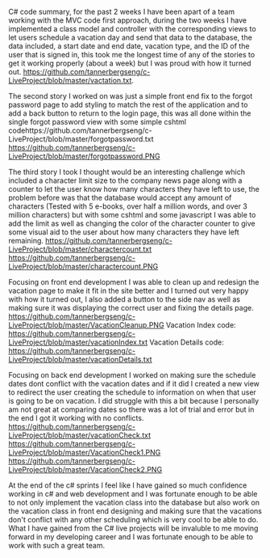 C# code summary, for the past 2 weeks I have been apart of a team working with the MVC code first approach, during the two weeks I have implemented a class model and controller with the corresponding views to let users schedule a vacation day and send that data to the database, the data included, a start date and end date, vacation type, and the ID of the user that is signed in, this took me the longest time of any of the stories to get it working properly (about a week) but I was proud with how it turned out. https://github.com/tannerbergseng/c-LiveProject/blob/master/vactation.txt. 

The second story I worked on was just a simple front end fix to the forgot password page to add styling to match the rest of the application and to add a back button to return to the login page, this was all done within the single forgot password view with some simple cshtml codehttps://github.com/tannerbergseng/c-LiveProject/blob/master/forgotpassword.txt
https://github.com/tannerbergseng/c-LiveProject/blob/master/forgotpassword.PNG

 The third story I took I thought would be an interesting challenge which included a character limit size to the company news page along with a counter to let the user know how many characters they have left to use, the problem before was that the database would accept any amount of characters (Tested with 5 e-books, over half a million words, and over 3 million characters) but with some cshtml and some javascript I was able to add the limit as well as changing the color of the character counter to give some visual aid to the user about how many characters  they have left remaining.
https://github.com/tannerbergseng/c-LiveProject/blob/master/charactercount.txt
https://github.com/tannerbergseng/c-LiveProject/blob/master/charactercount.PNG

Focusing on front end development I was able to clean up and redesign the vacation page to make it fit in the site better and I turned out very happy with how it turned out, I also added a button to the side nav as well as making sure it was displaying the correct user and fixing the details page.
https://github.com/tannerbergseng/c-LiveProject/blob/master/VacationCleanup.PNG
Vacation Index code: https://github.com/tannerbergseng/c-LiveProject/blob/master/vacationIndex.txt
Vacation Details code: https://github.com/tannerbergseng/c-LiveProject/blob/master/vacationDetails.txt

Focusing on back end development I worked on making sure the schedule dates dont conflict with the vacation dates and if it did I created a new view to redirect the user creating the schedule to information on when that user is going to be on vacation. I did struggle with this a bit because I personally am not great at comparing dates so there was a lot of trial and error but in the end I got it working with no conflicts.
https://github.com/tannerbergseng/c-LiveProject/blob/master/vacationCheck.txt
https://github.com/tannerbergseng/c-LiveProject/blob/master/VacationCheck1.PNG
https://github.com/tannerbergseng/c-LiveProject/blob/master/VacationCheck2.PNG

At the end of the c# sprints I feel like I have gained so much confidence working in c# and web development and I was fortunate enough to be able to not only implement the vacation class into the database but also work on the vacation class in front end designing and making sure that the vacations don't conflict with any other scheduling which is very cool to be able to do. What I have gained from the C# live projects will be invaluble to me moving forward in my developing career and I was fortunate enough to be able to work with such a great team. 

